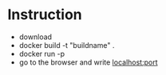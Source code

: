 # Instruction

- download
- docker build -t "buildname" .
- docker run -p <port> <buildname>
- go to the browser and write <localhost:port>
